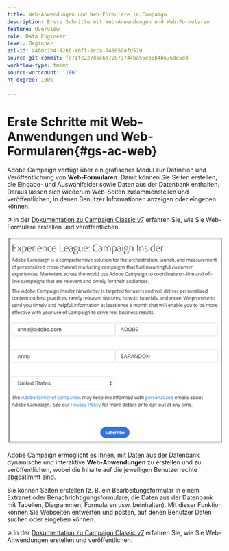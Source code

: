 ```yaml
---
title: Web-Anwendungen und Web-Formulare in Campaign
description: Erste Schritte mit Web-Anwendungen und Web-Formularen
feature: Overview
role: Data Engineer
level: Beginner
exl-id: a460c1b4-4266-46ff-8cca-748050afd579
source-git-commit: f071fc227dac6d72873744ba56eb0b4b676de5dd
workflow-type: tm+mt
source-wordcount: '186'
ht-degree: 100%

---
```


# Erste Schritte mit Web-Anwendungen und Web-Formularen{#gs-ac-web}

Adobe Campaign verfügt über ein grafisches Modul zur Definition und Veröffentlichung von **Web-Formularen**. Damit können Sie Seiten erstellen, die Eingabe- und Auswahlfelder sowie Daten aus der Datenbank enthalten. Daraus lassen sich wiederum Web-Seiten zusammenstellen und veröffentlichen, in denen Benutzer Informationen anzeigen oder eingeben können.

↗️ In der [Dokumentation zu Campaign Classic v7](https://experienceleague.adobe.com/docs/campaign-classic/using/designing-content/web-forms/about-web-forms.html?lang=de#designing-content) erfahren Sie, wie Sie Web-Formulare erstellen und veröffentlichen.

![](assets/sample.png)

Adobe Campaign ermöglicht es Ihnen, mit Daten aus der Datenbank dynamische und interaktive **Web-Anwendungen** zu erstellen und zu veröffentlichen, wobei die Inhalte auf die jeweiligen Benutzerrechte abgestimmt sind.

Sie können Seiten erstellen (z. B. ein Bearbeitungsformular in einem Extranet oder Benachrichtigungsformulare, die Daten aus der Datenbank mit Tabellen, Diagrammen, Formularen usw. beinhalten). Mit dieser Funktion können Sie Webseiten entwerfen und posten, auf denen Benutzer Daten suchen oder eingeben können.

↗️ In der [Dokumentation zu Campaign Classic v7](https://experienceleague.adobe.com/docs/campaign-classic/using/designing-content/web-applications/about-web-applications.html?lang=de#designing-content) erfahren Sie, wie Sie Web-Anwendungen erstellen und veröffentlichen.
